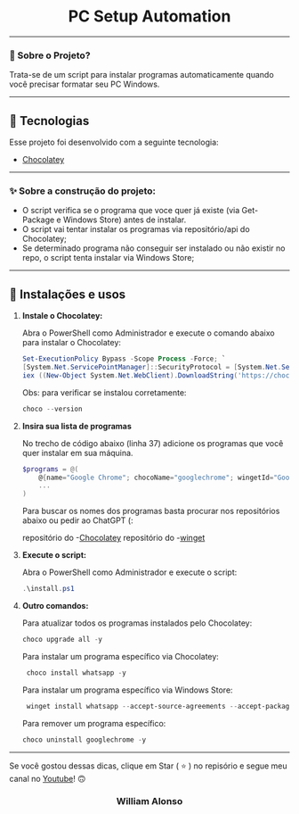 <h1 align="center">
    PC Setup Automation
</h1>

---

</div>



### 🤔 Sobre o Projeto?

Trata-se de um script para instalar programas automaticamente quando você precisar formatar seu PC Windows.

---

## 🚀 Tecnologias

Esse projeto foi desenvolvido com a seguinte tecnologia:

- [Chocolatey](https://chocolatey.org/)

---

### ✨ Sobre a construção do projeto:

- O script verifica se o programa que voce quer já existe (via Get-Package e Windows Store) antes de instalar.
- O script vai tentar instalar os programas via repositório/api do Chocolatey;
- Se determinado programa não conseguir ser instalado ou não existir no repo, o script tenta instalar via Windows Store;

---

## 🙅 Instalações e usos

1. **Instale o Chocolatey:**

   Abra o PowerShell como Administrador e execute o comando abaixo para instalar o Chocolatey:

   ```powershell
   Set-ExecutionPolicy Bypass -Scope Process -Force; `
   [System.Net.ServicePointManager]::SecurityProtocol = [System.Net.SecurityProtocolType]::Tls12; `
   iex ((New-Object System.Net.WebClient).DownloadString('https://chocolatey.org/install.ps1'))
   ```

    Obs: para verificar se instalou corretamente:
 
    ```powershell
    choco --version
    ```

2. **Insira sua lista de programas**

    No trecho de código abaixo (linha 37) adicione os programas que você quer instalar em sua máquina.

    ```powershell
    $programs = @(
        @{name="Google Chrome"; chocoName="googlechrome"; wingetId="Google.Chrome"},
        ...
    )
    ```
    
    Para buscar os nomes dos programas basta procurar nos repositórios abaixo ou pedir ao ChatGPT (: 
    
    repositório do -[Chocolatey](https://community.chocolatey.org/packages)
    repositório do -[winget](https://winstall.app/)

3. **Execute o script:**

    Abra o PowerShell como Administrador e execute o script:

    ```powershell
    .\install.ps1
    ```
        
4. **Outro comandos:**

    Para atualizar todos os programas instalados pelo Chocolatey:
   
    ```powershell
    choco upgrade all -y
    ```

    Para instalar um programa específico via Chocolatey:

   ```powershell
    choco install whatsapp -y
    ```

   Para instalar um programa específico via Windows Store:

   ```powershell
    winget install whatsapp --accept-source-agreements --accept-package-agreements
    ```
   
    Para remover um programa específico:

    ```powershell
    choco uninstall googlechrome -y
    ```

---

Se você gostou dessas dicas,  clique em Star ( :star: ) no repisório e segue meu canal no [Youtube](https://www.youtube.com/@CavernadoFront)! :upside_down_face:
    
<h3 align="center">William Alonso</h3>
